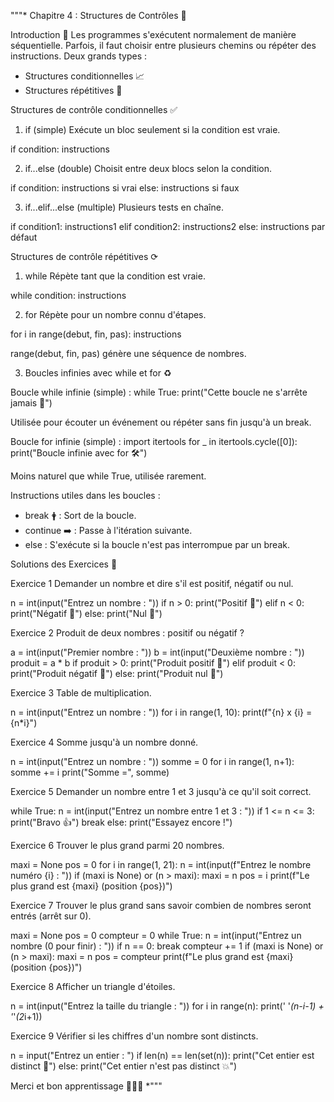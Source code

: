 """*
Chapitre 4 : Structures de Contrôles 🚀

Introduction 🔄
Les programmes s'exécutent normalement de manière séquentielle.
Parfois, il faut choisir entre plusieurs chemins ou répéter des instructions.
Deux grands types :
- Structures conditionnelles 📈
- Structures répétitives 🔄

Structures de contrôle conditionnelles ✅

1. if (simple)
Exécute un bloc seulement si la condition est vraie.

if condition:
    instructions

2. if...else (double)
Choisit entre deux blocs selon la condition.

if condition:
    instructions si vrai
else:
    instructions si faux

3. if...elif...else (multiple)
Plusieurs tests en chaîne.

if condition1:
    instructions1
elif condition2:
    instructions2
else:
    instructions par défaut

Structures de contrôle répétitives ⟳

1. while
Répète tant que la condition est vraie.

while condition:
    instructions

2. for
Répète pour un nombre connu d'étapes.

for i in range(debut, fin, pas):
    instructions

range(debut, fin, pas) génère une séquence de nombres.

3. Boucles infinies avec while et for ♻️

Boucle while infinie (simple) :
while True:
    print("Cette boucle ne s'arrête jamais 🔀")

Utilisée pour écouter un événement ou répéter sans fin jusqu'à un break.

Boucle for infinie (simple) :
import itertools
for _ in itertools.cycle([0]):
    print("Boucle infinie avec for 🛠️")

Moins naturel que while True, utilisée rarement.

Instructions utiles dans les boucles :
- break 🛉 : Sort de la boucle.
- continue ➡️ : Passe à l'itération suivante.
- else : S'exécute si la boucle n'est pas interrompue par un break.

Solutions des Exercices 🔮

Exercice 1
Demander un nombre et dire s'il est positif, négatif ou nul.

n = int(input("Entrez un nombre : "))
if n > 0:
    print("Positif 💚")
elif n < 0:
    print("Négatif 💙")
else:
    print("Nul 💜")

Exercice 2
Produit de deux nombres : positif ou négatif ?

a = int(input("Premier nombre : "))
b = int(input("Deuxième nombre : "))
produit = a * b
if produit > 0:
    print("Produit positif 💚")
elif produit < 0:
    print("Produit négatif 💙")
else:
    print("Produit nul 💜")

Exercice 3
Table de multiplication.

n = int(input("Entrez un nombre : "))
for i in range(1, 10):
    print(f"{n} x {i} = {n*i}")

Exercice 4
Somme jusqu'à un nombre donné.

n = int(input("Entrez un nombre : "))
somme = 0
for i in range(1, n+1):
    somme += i
print("Somme =", somme)

Exercice 5
Demander un nombre entre 1 et 3 jusqu'à ce qu'il soit correct.

while True:
    n = int(input("Entrez un nombre entre 1 et 3 : "))
    if 1 <= n <= 3:
        print("Bravo 👍")
        break
    else:
        print("Essayez encore !")

Exercice 6
Trouver le plus grand parmi 20 nombres.

maxi = None
pos = 0
for i in range(1, 21):
    n = int(input(f"Entrez le nombre numéro {i} : "))
    if (maxi is None) or (n > maxi):
        maxi = n
        pos = i
print(f"Le plus grand est {maxi} (position {pos})")

Exercice 7
Trouver le plus grand sans savoir combien de nombres seront entrés (arrêt sur 0).

maxi = None
pos = 0
compteur = 0
while True:
    n = int(input("Entrez un nombre (0 pour finir) : "))
    if n == 0:
        break
    compteur += 1
    if (maxi is None) or (n > maxi):
        maxi = n
        pos = compteur
print(f"Le plus grand est {maxi} (position {pos})")

Exercice 8
Afficher un triangle d'étoiles.

n = int(input("Entrez la taille du triangle : "))
for i in range(n):
    print(' '*(n-i-1) + '*'*(2*i+1))

Exercice 9
Vérifier si les chiffres d'un nombre sont distincts.

n = input("Entrez un entier : ")
if len(n) == len(set(n)):
    print("Cet entier est distinct 🌟")
else:
    print("Cet entier n'est pas distinct 💥")

Merci et bon apprentissage 🙏🏻💡
*"""
